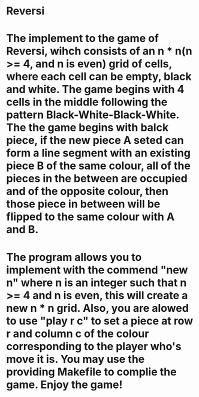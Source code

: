 # Reversi
# The implement to the game of Reversi, wihch consists of an n * n(n >= 4, and n is even) grid of cells, where each cell can be empty, black and white. The game begins with 4 cells in the middle following the pattern Black-White-Black-White. The the game begins with balck piece, if the new piece A seted can form a line segment with an existing piece B of the same colour, all of the pieces in the between are occupied and of the opposite colour, then those piece in between will be flipped to the same colour with A and B.
# The program allows you to implement with the commend "new n" where n is an integer such that n >= 4 and n is even, this will create a new n * n grid. Also, you are alowed to use "play r c" to set a piece at row r and column c of the colour corresponding to the player who's move it is. You may use the providing Makefile to complie the game. Enjoy the game!
